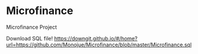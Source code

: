 # Microfinance
Microfinance Project

Download SQL file!
https://downgit.github.io/#/home?url=https://github.com/Monojue/Microfinance/blob/master/Microfinance.sql
